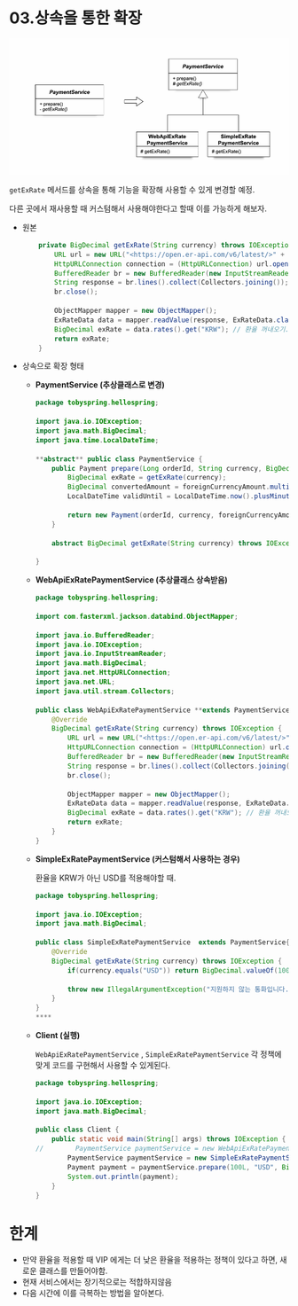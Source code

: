 # 03.상속을 통한 확장

![image-20241114204426009-17315846715311-17315846780673](images.assets/03_image1.png)

`getExRate` 메서드를 상속을 통해 기능을 확장해 사용할 수 있게 변경할 예정.

다른 곳에서 재사용할 때 커스텀해서 사용해야한다고 할때 이를 가능하게 해보자.

- 원본

  ```java
      private BigDecimal getExRate(String currency) throws IOException {
          URL url = new URL("<https://open.er-api.com/v6/latest/>" + currency);
          HttpURLConnection connection = (HttpURLConnection) url.openConnection();
          BufferedReader br = new BufferedReader(new InputStreamReader(connection.getInputStream()));
          String response = br.lines().collect(Collectors.joining());
          br.close();
  
          ObjectMapper mapper = new ObjectMapper();
          ExRateData data = mapper.readValue(response, ExRateData.class);
          BigDecimal exRate = data.rates().get("KRW"); // 환율 꺼내오기.
          return exRate;
      }
  ```

- 상속으로 확장 형태

  - **PaymentService (추상클래스로 변경)**

    ```java
    package tobyspring.hellospring;
    
    import java.io.IOException;
    import java.math.BigDecimal;
    import java.time.LocalDateTime;
    
    **abstract** public class PaymentService {
        public Payment prepare(Long orderId, String currency, BigDecimal foreignCurrencyAmount) throws IOException {
            BigDecimal exRate = getExRate(currency);
            BigDecimal convertedAmount = foreignCurrencyAmount.multiply(exRate);
            LocalDateTime validUntil = LocalDateTime.now().plusMinutes(30);
    
            return new Payment(orderId, currency, foreignCurrencyAmount, exRate, convertedAmount, validUntil);
        }
    
        abstract BigDecimal getExRate(String currency) throws IOException;
    
    }
    ```

  - **WebApiExRatePaymentService (추상클래스 상속받음)**

    ```java
    package tobyspring.hellospring;
    
    import com.fasterxml.jackson.databind.ObjectMapper;
    
    import java.io.BufferedReader;
    import java.io.IOException;
    import java.io.InputStreamReader;
    import java.math.BigDecimal;
    import java.net.HttpURLConnection;
    import java.net.URL;
    import java.util.stream.Collectors;
    
    public class WebApiExRatePaymentService **extends PaymentService** {
        @Override
        BigDecimal getExRate(String currency) throws IOException {
            URL url = new URL("<https://open.er-api.com/v6/latest/>" + currency);
            HttpURLConnection connection = (HttpURLConnection) url.openConnection();
            BufferedReader br = new BufferedReader(new InputStreamReader(connection.getInputStream()));
            String response = br.lines().collect(Collectors.joining());
            br.close();
    
            ObjectMapper mapper = new ObjectMapper();
            ExRateData data = mapper.readValue(response, ExRateData.class);
            BigDecimal exRate = data.rates().get("KRW"); // 환율 꺼내오기.
            return exRate;
        }
    }
    ```

  - **SimpleExRatePaymentService (커스텀해서 사용하는 경우)**

    환율을 KRW가 아닌 USD를 적용해야할 때.

    ```java
    package tobyspring.hellospring;
    
    import java.io.IOException;
    import java.math.BigDecimal;
    
    public class SimpleExRatePaymentService  extends PaymentService{
        @Override
        BigDecimal getExRate(String currency) throws IOException {
            if(currency.equals("USD")) return BigDecimal.valueOf(1000);
    
            throw new IllegalArgumentException("지원하지 않는 통화입니다.");
        }
    }
    ****
    ```

  - **Client (실행)**

    `WebApiExRatePaymentService` , `SimpleExRatePaymentService` 각 정책에 맞게 코드를 구현해서 사용할 수 있게된다.

    ```java
    package tobyspring.hellospring;
    
    import java.io.IOException;
    import java.math.BigDecimal;
    
    public class Client {
        public static void main(String[] args) throws IOException {
    //        PaymentService paymentService = new WebApiExRatePaymentService();
            PaymentService paymentService = new SimpleExRatePaymentService();
            Payment payment = paymentService.prepare(100L, "USD", BigDecimal.valueOf(50.7));
            System.out.println(payment);
        }
    }
    ```

# 한계

- 만약 환율을 적용할 때 VIP 에게는 더 낮은 환율을 적용하는 정책이 있다고 하면, 새로운 클래스를 만들어야함.
- 현재 서비스에서는 장기적으로는 적합하지않음
- 다음 시간에 이를 극복하는 방법을 알아본다.